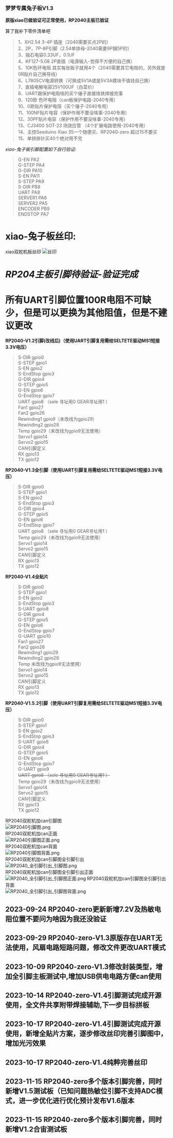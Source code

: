 <!--
 * @Author: Mjf
 * @Date: 2023-09-16 18:54:57
 * @LastEditTime: 2023-11-15 23:29:04
 * @LastEditors: Win_VScode
 * @Description: 
 * @FilePath: \undefinedf:\download\TradRack_Beta-main\STLs\TradRack_Beta-main-mod\TradRack_Beta-main-mod\兔子板可打板\readme.md
 * 版权声明暂无
-->
### 梦梦专属兔子板V1.3
**原版xiao已做验证可正常使用，RP2040主板已验证**  

算了我补下零件清单吧
> 1、XH2.54  3-4P 插座（2040需要买点2P的）  
2、2P，7P-8P引脚（2.54单排母-2040需要9P跟5P的）  
3、独石电容0.33UF，0.1UF   
4、KF127-5.08 2P直插（电源输入-觉得不方便的自己换）  
5、10K色环电阻 其实每张板子就用4个（2040需要其它电阻的，另外就是0R贴片自己换导线）  
6、L7805CV电源转换（可换成5V1A或是5V3A模块不值钱自己换）  
7、直插电解电容25V100UF（白菜价）  
8、UART跟保护电阻啥的买个锤子直接烙铁焊接完事  
9、120欧 色环电阻（can板保护电路-2040专用）  
10、0欧贴片保护电阻（买个锤子-2040专用）  
11、100NF贴片电容（保护作用不要没啥事-2040专用）  
12、30PF贴片电容（保护作用不要没啥事-2040专用）  
13、CJ3400 SOT-23 场效应管  （4个扩展电路使用-2040专用）  
14、主控Seeduino Xiao  35一个随便买、RP2040-zero 超过15不要买  
15、单排排针买40个绝对用不完  


*xiao-兔子板引脚配置如下自行验证:*
>   G-EN PA2  
    G-STEP PA4  
    G-DIR PA10  
    S-EN PA11  
    S-STEP PA9  
    S-DIR PB8  
    UART PA8  
    SERVER1 PA6  
    SERVER2 PA5  
    ENCODER PB9  
    ENDSTOP PA7  
# xiao-兔子板丝印:
xiao双舵机板丝印
![丝印](./img/兔子板丝印及引脚图.png)



# *RP204主板引脚待验证-验证完成* 
# 所有UART引脚位置100R电阻不可缺少，但是可以更换为其他阻值，但是不建议更改  
**RP2040-V1.2引脚(改线后)（使用UART引脚复用需给SELTETE驱动MS1短接3.3V电压）**
>S-DIR gpio0  
S-STEP gpio1  
S-EN gpio2  
S-EndStop gpio3  
G-DIR gpio4  
G-STEP gpio5  
G-EN gpio6  
G-EndStop gpio7  
UART gpio8 （sele 寻址用0 GEAR寻址用1 ）    
Fan1  gpio27  
Fan2 gpio26  
Rewinding1  gpio9（未改线为gpio29）  
Rewinding2 gpio28  
Temp gpio29（未改线为gpio9无法使用）  
Servo1  gpio14  
Servo2  gpio15  
CAN引脚定义  
RX gpio13  
TX gpio12  


**RP2040-V1.3全引脚（使用UART引脚复用需给SELTETE驱动MS1短接3.3V电压）** 
>S-DIR gpio0  
S-STEP gpio1  
S-EN gpio2  
S-EndStop gpio3  
G-DIR gpio4  
G-STEP gpio5  
G-EN gpio6  
G-EndStop gpio7  
UART gpio8 （sele 寻址用0 GEAR寻址用1 ）    
Temp gpio29（未改线为gpio9无法使用）  
Servo1  gpio14  
Servo2  gpio15  
CAN引脚定义  
RX gpio13  
TX gpio12  
 

**RP2040-V1.4全贴片**
>S-DIR gpio0  
S-STEP gpio1  
S-EN gpio2  
S-EndStop gpio3  
S-UART gpio8  
G-DIR gpio4  
G-STEP gpio5  
G-EN gpio6  
G-EndStop gpio7  
G-UART gpio10  
Fan1  gpio27  
Fan2 gpio26  
Rewinding1  gpio29  
Rewinding2 gpio28  
Temp 未改线为gpio9无法使用）  
Servo1  gpio14  
Servo2  gpio15  
CAN引脚定义  
RX gpio13  
TX gpio12  

**RP2040-V1.5.2引脚（使用UART引脚复用需给SELTETE驱动MS1短接3.3V电压）**
>S-DIR gpio0  
S-STEP gpio1  
S-EN gpio2  
S-EndStop gpio3  
S-UART gpio8  
G-DIR gpio4  
G-STEP gpio5  
G-EN gpio6  
G-EndStop gpio7  
G-UART gpio9  
~~UART gpio8 （sele 寻址用0 GEAR寻址用1 ）~~  
Temp gpio29（未改线为gpio9无法使用）  
Servo1  gpio14  
Servo2  gpio15  
CAN引脚定义  
RX gpio13  
TX gpio12    

  
RP2040双舵机加can引脚图  
![RP2040引脚图.png](./img/RP2040_全引脚引出_引脚图.png)  
RP2040双舵机加can正面  
![RP2040引脚图正面.png](./img/RP2040_3D图正面.png)  
RP2040双舵机加can背面  
![RP2040引脚图背面.png](./img/RP2040_3D图背面.png)  
RP2040双舵机加can引脚图全引脚引出  
![RP2040_全引脚引出_引脚图.png](./img/RP2040_全引脚引出_引脚图.png)  
RP2040双舵机加can引脚图全引脚引出正面  
![RP2040_全引脚引出_引脚图正面.png](./img/RP2040_全引脚_3D图正面.png) 
RP2040双舵机加can引脚图全引脚引出背面  
![RP2040_全引脚引出_引脚图背面.png](./img/RP2040_全引脚_3D图背面.png) 

##  2023-09-24 RP2040-zero更新新增7.2V及热敏电阻位置不要问为啥因为我还没验证  
##  2023-09-29 RP2040-zero-V1.3原版存在UART无法使用，风扇电路短路问题，修改文件更改UART模式  

##  2023-10-09 RP2040-zero-V1.3修改封装类型，增加全引脚主板测试中,增加USB供电电路方便can使用     
##  2023-10-14 RP2040-zero-V1.4引脚测试完成开源使用，全文件共享附带焊接辅助,下一步目标拼板    
##  2023-10-17 RP2040-zero-V1.4引脚测试完成开源使用，新增全贴片方案，逐步修改丝印完善引脚图中，增加光污效果   
##  2023-10-17 RP2040-zero-V1.4纯粹完善丝印  
##  2023-11-15 RP2040-zero多个版本引脚完善，同时新增V1.5测试板（已知问题热敏位引脚不支持ADC模式，进一步优化进行优化预计发布V1.6版本  
##  2023-11-15 RP2040-zero多个版本引脚完善，同时新增V1.2合宙测试板



